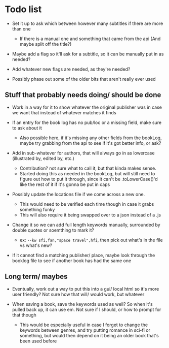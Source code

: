 # Todo list

- Set it up to ask which between however many subtitles if there are more than one
    * If there is a manual one and something that came from the api (And maybe split off the title?)

- Maybe add a flag so it'll ask for a subtitle, so it can be manually put in as needed?

- Add whatever new flags are needed, as they're needed?

- Possibly phase out some of the older bits that aren't really ever used


## Stuff that probably needs doing/ should be done

- Work in a way for it to show whatever the original publisher was in case we want that instead of whatever matches it finds

- If an entry for the book log has no pub/loc or a missing field, make sure to ask about it
    * Also possible here, if it's missing any other fields from the bookLog, maybe try grabbing from the api to see if it's got better info,  or ask?

- Add in sub-whatever for authors, that will always go in as lowercase (illustrated by, edited by, etc.)
    * Contribution? not sure what to call it, but that kinda makes sense.
    * Started doing this as needed in the bookLog, but will still need to figure out how to put it through, since it can't be .toLowerCase()'d like the rest of it if it's gonna be put in caps

- Possibly update the locations file if we come across a new one.
    * This would need to be verified each time though in case it grabs something funky
    * This will also require it being swapped over to a json instead of a .js

- Change it so we can add full length keywords manually, surrounded by double quotes or soemthing to mark it?
    * ex: `--kw sfi,fan,"space travel",hfi`, then pick out what's in the file vs what's new?

- If it cannot find a matching publisher/ place, maybe look through the booklog file to see if another book has had the same one


## Long term/ maybes

- Eventually, work out a way to put this into a gui/ local html so it's more user friendly?
  Not sure how that will/ would work, but whatever

- When saving a book, save the keywords used as well? So when it's pulled back up, it can use em. Not sure if I should, or how to prompt for that though
    * This would be especially useful in case I forget to change the keywords between genres, and try putting romance in sci-fi or something, but would then depend on it being an older book that's been used before
